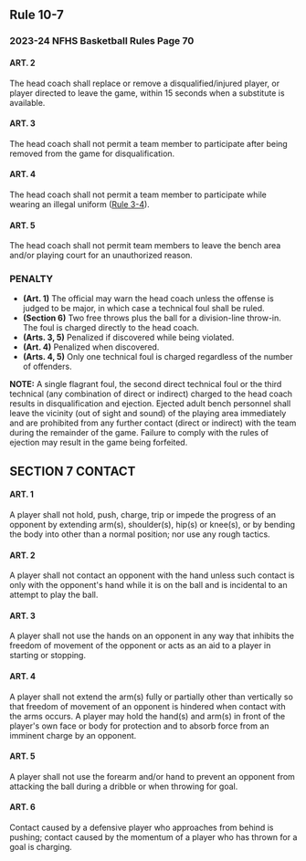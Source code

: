 <!-- Section: Rule 10-7 -->

## Rule 10-7

### 2023-24 NFHS Basketball Rules Page 70

#### ART. 2

The head coach shall replace or remove a disqualified/injured player, or player directed to leave the game, within 15 seconds when a substitute is available.

#### ART. 3

The head coach shall not permit a team member to participate after being removed from the game for disqualification.

#### ART. 4

The head coach shall not permit a team member to participate while wearing an illegal uniform ([Rule 3-4](#rule-3-4)).

#### ART. 5

The head coach shall not permit team members to leave the bench area and/or playing court for an unauthorized reason.

### PENALTY

- **(Art. 1)** The official may warn the head coach unless the offense is judged to be major, in which case a technical foul shall be ruled.
- **(Section 6)** Two free throws plus the ball for a division-line throw-in. The foul is charged directly to the head coach.
- **(Arts. 3, 5)** Penalized if discovered while being violated.
- **(Art. 4)** Penalized when discovered.
- **(Arts. 4, 5)** Only one technical foul is charged regardless of the number of offenders.

**NOTE:** A single flagrant foul, the second direct technical foul or the third technical (any combination of direct or indirect) charged to the head coach results in disqualification and ejection. Ejected adult bench personnel shall leave the vicinity (out of sight and sound) of the playing area immediately and are prohibited from any further contact (direct or indirect) with the team during the remainder of the game. Failure to comply with the rules of ejection may result in the game being forfeited.

<!-- Section: Contact -->

## SECTION 7 CONTACT

#### ART. 1

A player shall not hold, push, charge, trip or impede the progress of an opponent by extending arm(s), shoulder(s), hip(s) or knee(s), or by bending the body into other than a normal position; nor use any rough tactics.

#### ART. 2

A player shall not contact an opponent with the hand unless such contact is only with the opponent's hand while it is on the ball and is incidental to an attempt to play the ball.

#### ART. 3

A player shall not use the hands on an opponent in any way that inhibits the freedom of movement of the opponent or acts as an aid to a player in starting or stopping.

#### ART. 4

A player shall not extend the arm(s) fully or partially other than vertically so that freedom of movement of an opponent is hindered when contact with the arms occurs. A player may hold the hand(s) and arm(s) in front of the player's own face or body for protection and to absorb force from an imminent charge by an opponent.

#### ART. 5

A player shall not use the forearm and/or hand to prevent an opponent from attacking the ball during a dribble or when throwing for goal.

#### ART. 6

Contact caused by a defensive player who approaches from behind is pushing; contact caused by the momentum of a player who has thrown for a goal is charging.
